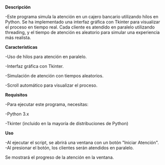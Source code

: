 **Descripción**

-Este programa simula la atención en un cajero bancario utilizando hilos en Python. Se ha implementado una interfaz gráfica con Tkinter para visualizar el proceso en tiempo real. Cada cliente es atendido en paralelo utilizando threading, y el tiempo de atención es aleatorio para simular una experiencia más realista.

**Características**

-Uso de hilos para atención en paralelo.

-Interfaz gráfica con Tkinter.

-Simulación de atención con tiempos aleatorios.

-Scroll automático para visualizar el proceso.

**Requisitos**

-Para ejecutar este programa, necesitas:

-Python 3.x

-Tkinter (incluido en la mayoría de distribuciones de Python)

**Uso**

-Al ejecutar el script, se abrirá una ventana con un botón "Iniciar Atención".
-Al presionar el botón, los clientes serán atendidos en paralelo.

Se mostrará el progreso de la atención en la ventana.
